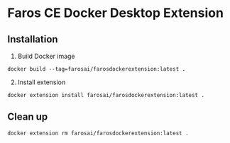 # Faros CE Docker Desktop Extension

## Installation

1. Build Docker image

  ```shell
  docker build --tag=farosai/farosdockerextension:latest .
  ```

2. Install extension

  ```shell
  docker extension install farosai/farosdockerextension:latest .
  ```

## Clean up

  ```shell
  docker extension rm farosai/farosdockerextension:latest .
  ```